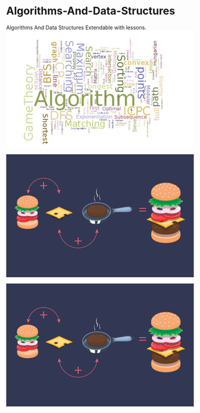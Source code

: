 # Algorithms-And-Data-Structures
Algorithms And Data Structures Extendable with lessons.
![logo algorithm](t1.jpg)
 
![Logo algorithm food](1.png) 

![Logo algorithm food](1.png)
